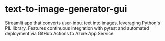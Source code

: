 # text-to-image-generator-gui
Streamlit app that converts user-input text into images, leveraging Python's PIL library. Features continuous integration with pytest and automated deployment via GitHub Actions to Azure App Service.
